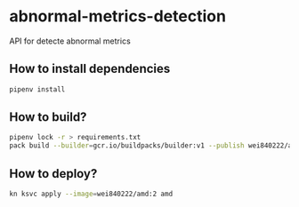 # abnormal-metrics-detection
API for detecte abnormal metrics

## How to install dependencies
```bash
pipenv install
```

## How to build?
```bash
pipenv lock -r > requirements.txt
pack build --builder=gcr.io/buildpacks/builder:v1 --publish wei840222/amd:2 --env GOOGLE_ENTRYPOINT="uvicorn main:app --host=0.0.0.0 --port=8080"
```

## How to deploy?
```bash
kn ksvc apply --image=wei840222/amd:2 amd
```
